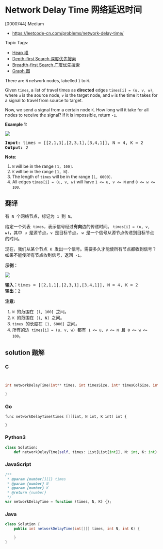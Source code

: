 # Network Delay Time 网络延迟时间

[0000744] Medium

- https://leetcode-cn.com/problems/network-delay-time/

Topic Tags:

- [Heap 堆](https://leetcode-cn.com/tag/heap/)
- [Depth-first Search 深度优先搜索](https://leetcode-cn.com/tag/depth-first-search/)
- [Breadth-first Search 广度优先搜索](https://leetcode-cn.com/tag/breadth-first-search/)
- [Graph 图](https://leetcode-cn.com/tag/graph/)

There are `N` network nodes, labelled `1` to `N`.

Given `times`, a list of travel times as **directed** edges `times[i] = (u, v, w)`, where `u` is the source node, `v` is the target node, and `w` is the time it takes for a signal to travel from source to target.

Now, we send a signal from a certain node `K`. How long will it take for all nodes to receive the signal? If it is impossible, return `-1`.

**Example 1:**

![](https://assets.leetcode.com/uploads/2019/05/23/931_example_1.png)

<pre><strong>Input: </strong>times = <span id="example-input-1-1">[[2,1,1],[2,3,1],[3,4,1]]</span>, N = <span id="example-input-1-2">4</span>, K = <span id="example-input-1-3">2</span>
<strong>Output: </strong><span id="example-output-1">2</span>
</pre>

**Note:**

1.  `N` will be in the range `[1, 100]`.
2.  `K` will be in the range `[1, N]`.
3.  The length of `times` will be in the range `[1, 6000]`.
4.  All edges `times[i] = (u, v, w)` will have `1 <= u, v <= N` and `0 <= w <= 100`.

## 翻译

有  `N`  个网络节点，标记为  `1`  到  `N`。

给定一个列表  `times`，表示信号经过**有向**边的传递时间。 `times[i] = (u, v, w)`，其中  `u`  是源节点，`v`  是目标节点， `w`  是一个信号从源节点传递到目标节点的时间。

现在，我们从某个节点  `K`  发出一个信号。需要多久才能使所有节点都收到信号？如果不能使所有节点收到信号，返回  `-1`。

**示例：**

![](https://assets.leetcode.com/uploads/2019/05/23/931_example_1.png)

<pre><strong>输入：</strong>times = [[2,1,1],[2,3,1],[3,4,1]], N = 4, K = 2
<strong>输出：</strong>2
</pre>

**注意:**

1.  `N`  的范围在  `[1, 100]`  之间。
2.  `K`  的范围在  `[1, N]`  之间。
3.  `times`  的长度在  `[1, 6000]`  之间。
4.  所有的边  `times[i] = (u, v, w)`  都有  `1 <= u, v <= N`  且  `0 <= w <= 100`。

## solution 题解

### C

```c


int networkDelayTime(int** times, int timesSize, int* timesColSize, int N, int K){

}


```

### Go

```golang
func networkDelayTime(times [][]int, N int, K int) int {

}
```

### Python3

```python
class Solution:
    def networkDelayTime(self, times: List[List[int]], N: int, K: int) -> int:

```

### JavaScript

```javascript
/**
 * @param {number[][]} times
 * @param {number} N
 * @param {number} K
 * @return {number}
 */
var networkDelayTime = function (times, N, K) {};
```

### Java

```java
class Solution {
    public int networkDelayTime(int[][] times, int N, int K) {

    }
}
```
